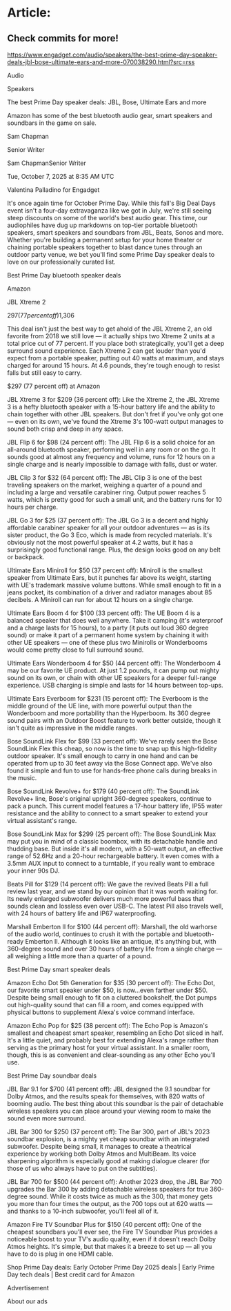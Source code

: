 # Article:

## Check commits for more!
https://www.engadget.com/audio/speakers/the-best-prime-day-speaker-deals-jbl-bose-ultimate-ears-and-more-070038290.html?src=rss

Audio

Speakers

The best Prime Day speaker deals: JBL, Bose, Ultimate Ears and more

Amazon has some of the best bluetooth audio gear, smart speakers and soundbars in the game on sale.

Sam Chapman

Senior Writer

Sam ChapmanSenior Writer

Tue, October 7, 2025 at 8:35 AM UTC

Valentina Palladino for Engadget

It's once again time for October Prime Day. While this fall's Big Deal Days event isn't a four-day extravaganza like we got in July, we're still seeing steep discounts on some of the world's best audio gear. This time, our audiophiles have dug up markdowns on top-tier portable bluetooth speakers, smart speakers and soundbars from JBL, Beats, Sonos and more. Whether you're building a permanent setup for your home theater or chaining portable speakers together to blast dance tunes through an outdoor party venue, we bet you'll find some Prime Day speaker deals to love on our professionally curated list.

Best Prime Day bluetooth speaker deals

Amazon

JBL Xtreme 2

$297 (77 percent off)$1,306

This deal isn't just the best way to get ahold of the JBL Xtreme 2, an old favorite from 2018 we still love — it actually ships two Xtreme 2 units at a total price cut of 77 percent. If you place both strategically, you'll get a deep surround sound experience. Each Xtreme 2 can get louder than you'd expect from a portable speaker, putting out 40 watts at maximum, and stays charged for around 15 hours. At 4.6 pounds, they're tough enough to resist falls but still easy to carry.

$297 (77 percent off) at Amazon

JBL Xtreme 3 for $209 (36 percent off): Like the Xtreme 2, the JBL Xtreme 3 is a hefty bluetooth speaker with a 15-hour battery life and the ability to chain together with other JBL speakers. But don't fret if you've only got one — even on its own, we've found the Xtreme 3's 100-watt output manages to sound both crisp and deep in any space.

JBL Flip 6 for $98 (24 percent off): The JBL Flip 6 is a solid choice for an all-around bluetooth speaker, performing well in any room or on the go. It sounds good at almost any frequency and volume, runs for 12 hours on a single charge and is nearly impossible to damage with falls, dust or water.

JBL Clip 3 for $32 (64 percent off): The JBL Clip 3 is one of the best traveling speakers on the market, weighing a quarter of a pound and including a large and versatile carabiner ring. Output power reaches 5 watts, which is pretty good for such a small unit, and the battery runs for 10 hours per charge.

JBL Go 3 for $25 (37 percent off): The JBL Go 3 is a decent and highly affordable carabiner speaker for all your outdoor adventures — as is its sister product, the Go 3 Eco, which is made from recycled materials. It's obviously not the most powerful speaker at 4.2 watts, but it has a surprisingly good functional range. Plus, the design looks good on any belt or backpack.

Ultimate Ears Miniroll for $50 (37 percent off): Miniroll is the smallest speaker from Ultimate Ears, but it punches far above its weight, starting with UE's trademark massive volume buttons. While small enough to fit in a jeans pocket, its combination of a driver and radiator manages about 85 decibels. A Miniroll can run for about 12 hours on a single charge.

Ultimate Ears Boom 4 for $100 (33 percent off): The UE Boom 4 is a balanced speaker that does well anywhere. Take it camping (it's waterproof and a charge lasts for 15 hours), to a party (it puts out loud 360 degree sound) or make it part of a permanent home system by chaining it with other UE speakers — one of these plus two Minirolls or Wonderbooms would come pretty close to full surround sound.

Ultimate Ears Wonderboom 4 for $50 (44 percent off): The Wonderboom 4 may be our favorite UE product. At just 1.2 pounds, it can pump out mighty sound on its own, or chain with other UE speakers for a deeper full-range experience. USB charging is simple and lasts for 14 hours between top-ups.

Ultimate Ears Everboom for $231 (15 percent off): The Everboom is the middle ground of the UE line, with more powerful output than the Wonderboom and more portability than the Hyperboom. Its 360 degree sound pairs with an Outdoor Boost feature to work better outside, though it isn't quite as impressive in the middle ranges.

Bose SoundLink Flex for $99 (33 percent off): We've rarely seen the Bose SoundLink Flex this cheap, so now is the time to snap up this high-fidelity outdoor speaker. It's small enough to carry in one hand and can be operated from up to 30 feet away via the Bose Connect app. We've also found it simple and fun to use for hands-free phone calls during breaks in the music.

Bose SoundLink Revolve+ for $179 (40 percent off): The SoundLink Revolve+ line, Bose's original upright 360-degree speakers, continue to pack a punch. This current model features a 17-hour battery life, IP55 water resistance and the ability to connect to a smart speaker to extend your virtual assistant's range.

Bose SoundLink Max for $299 (25 percent off): The Bose SoundLink Max may put you in mind of a classic boombox, with its detachable handle and thudding base. But inside it's all modern, with a 50-watt output, an effective range of 52.6Hz and a 20-hour rechargeable battery. It even comes with a 3.5mm AUX input to connect to a turntable, if you really want to embrace your inner 90s DJ.

Beats Pill for $129 (14 percent off): We gave the revived Beats Pill a full review last year, and we stand by our opinion that it was worth waiting for. Its newly enlarged subwoofer delivers much more powerful bass that sounds clean and lossless even over USB-C. The latest Pill also travels well, with 24 hours of battery life and IP67 waterproofing.

Marshall Emberton II for $100 (44 percent off): Marshall, the old warhorse of the audio world, continues to crush it with the portable and bluetooth-ready Emberton II. Although it looks like an antique, it's anything but, with 360-degree sound and over 30 hours of battery life from a single charge — all weighing a little more than a quarter of a pound.

Best Prime Day smart speaker deals

Amazon Echo Dot 5th Generation for $35 (30 percent off): The Echo Dot, our favorite smart speaker under $50, is now...even farther under $50. Despite being small enough to fit on a cluttered bookshelf, the Dot pumps out high-quality sound that can fill a room, and comes equipped with physical buttons to supplement Alexa's voice command interface.

Amazon Echo Pop for $25 (38 percent off): The Echo Pop is Amazon's smallest and cheapest smart speaker, resembling an Echo Dot sliced in half. It's a little quiet, and probably best for extending Alexa's range rather than serving as the primary host for your virtual assistant. In a smaller room, though, this is as convenient and clear-sounding as any other Echo you'll use.

Best Prime Day soundbar deals

JBL Bar 9.1 for $700 (41 percent off): JBL designed the 9.1 soundbar for Dolby Atmos, and the results speak for themselves, with 820 watts of booming audio. The best thing about this soundbar is the pair of detachable wireless speakers you can place around your viewing room to make the sound even more surround.

JBL Bar 300 for $250 (37 percent off): The Bar 300, part of JBL's 2023 soundbar explosion, is a mighty yet cheap soundbar with an integrated subwoofer. Despite being small, it manages to create a theatrical experience by working both Dolby Atmos and MultiBeam. Its voice sharpening algorithm is especially good at making dialogue clearer (for those of us who always have to put on the subtitles).

JBL Bar 700 for $500 (44 percent off): Another 2023 drop, the JBL Bar 700 upgrades the Bar 300 by adding detachable wireless speakers for true 360-degree sound. While it costs twice as much as the 300, that money gets you more than four times the output, as the 700 tops out at 620 watts — and thanks to a 10-inch subwoofer, you'll feel all of it.

Amazon Fire TV Soundbar Plus for $150 (40 percent off): One of the cheapest soundbars you'll ever see, the Fire TV Soundbar Plus provides a noticeable boost to your TV's audio quality, even if it doesn't reach Dolby Atmos heights. It's simple, but that makes it a breeze to set up — all you have to do is plug in one HDMI cable.

Shop Prime Day deals: Early October Prime Day 2025 deals | Early Prime Day tech deals | Best credit card for Amazon

Advertisement

About our ads